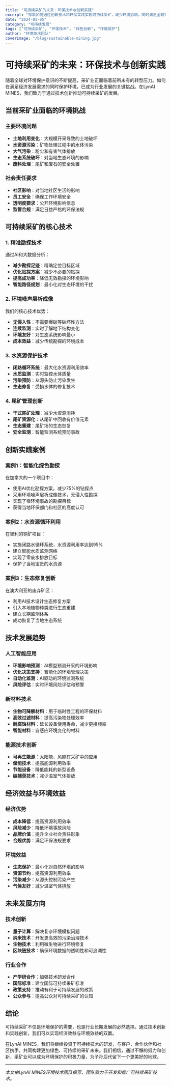 ```yaml
---
title: "可持续采矿的未来：环保技术与创新实践"
excerpt: "探索如何通过创新技术和环保实践实现可持续采矿，减少环境影响，同时满足全球对矿物资源日益增长的需求。"
date: "2024-01-05"
category: "可持续发展"
tags: ["可持续采矿", "环保技术", "绿色创新", "环境保护"]
author: "环境技术团队"
coverImage: "/blog/sustainable-mining.jpg"
---
```


# 可持续采矿的未来：环保技术与创新实践

随着全球对环境保护意识的不断提高，采矿业正面临着前所未有的转型压力。如何在满足经济发展需求的同时保护环境，已成为行业发展的关键挑战。在LynAI MINES，我们致力于通过技术创新推动可持续采矿的发展。

## 当前采矿业面临的环境挑战

### 主要环境问题

- **土地利用变化**：大规模开采导致的土地破坏
- **水资源污染**：矿物处理过程中的水体污染
- **大气污染**：粉尘和有害气体排放
- **生态系统破坏**：对当地生态环境的影响
- **废料处理**：尾矿和废石的安全处置

### 社会责任要求

- **社区影响**：对当地社区生活的影响
- **员工安全**：确保工作环境安全
- **透明度要求**：公开环境影响信息
- **监管合规**：满足日益严格的环保法规

## 可持续采矿的核心技术

### 1. 精准勘探技术

通过AI和大数据分析：

- **减少勘探足迹**：精确定位目标区域
- **优化钻探方案**：减少不必要的钻探
- **提高成功率**：降低无效勘探的环境影响
- **智能路径规划**：最小化对生态环境的干扰

### 2. 环境噪声层析成像

我们的核心技术优势：

- **无侵入性**：不需要爆破等破坏性方法
- **连续监测**：实时了解地下结构变化
- **环境友好**：对生态系统影响最小
- **成本效益**：减少传统勘探的环境成本

### 3. 水资源保护技术

- **闭路循环系统**：最大化水资源利用效率
- **水质监测**：实时监控水体质量
- **污染预防**：从源头防止污染发生
- **生态修复**：受损水体的修复技术

### 4. 尾矿管理创新

- **干式尾矿处理**：减少水资源消耗
- **尾矿资源化**：从尾矿中回收有价值元素
- **生态重建**：尾矿场的生态恢复
- **安全监测**：智能监测系统预防事故

## 创新实践案例

### 案例1：智能化绿色勘探

在加拿大的一个项目中：

- 使用AI优化勘探方案，减少75%的钻探点
- 采用环境噪声层析成像技术，无侵入性勘探
- 实现了零环境事故的勘探目标
- 获得当地环保部门和社区的高度认可

### 案例2：水资源循环利用

在智利的铜矿项目：

- 实施闭路水循环系统，水资源利用率达到95%
- 建立智能水质监测网络
- 实现了零废水排放目标
- 保护了当地宝贵的水资源

### 案例3：生态修复创新

在澳大利亚的废弃矿区：

- 利用AI技术设计生态修复方案
- 引入本地植物种类进行生态重建
- 建立长期监测体系
- 成功恢复了当地生态系统

## 技术发展趋势

### 人工智能应用

- **环境影响预测**：AI模型预测开采的环境影响
- **优化决策支持**：智能化的环境管理决策
- **自动化监测**：AI驱动的环境监测系统
- **风险评估**：实时环境风险评估和预警

### 新材料技术

- **生物可降解材料**：用于临时性工程的环保材料
- **高效过滤材料**：提高污染物处理效率
- **耐腐蚀材料**：延长设备使用寿命，减少更换频率
- **智能材料**：自感应环境变化的材料

### 能源技术创新

- **可再生能源**：太阳能、风能在采矿中的应用
- **储能技术**：提高能源利用效率
- **节能设备**：降低能耗的新型设备
- **碳捕获技术**：减少温室气体排放

## 经济效益与环境效益

### 经济优势

- **成本降低**：提高资源利用效率
- **风险减少**：降低环境事故风险
- **品牌价值**：提升企业社会责任形象
- **合规优势**：满足环保法规要求

### 环境效益

- **生态保护**：最小化对自然环境的影响
- **资源节约**：提高资源利用效率
- **污染减少**：从源头控制污染产生
- **气候友好**：减少温室气体排放

## 未来发展方向

### 技术创新

- **量子计算**：解决复杂环境模拟问题
- **纳米技术**：开发更高效的污染治理技术
- **生物技术**：利用微生物进行环境修复
- **区块链技术**：确保环境数据的透明性和可追溯性

### 行业合作

- **产学研合作**：加强技术研发合作
- **国际标准**：建立国际可持续采矿标准
- **政策支持**：推动有利于可持续发展的政策
- **公众参与**：提高公众对可持续采矿的认知

## 结论

可持续采矿不仅是环境保护的需要，也是行业长期发展的必然选择。通过技术创新和实践创新，我们可以实现经济效益与环境效益的双赢。

在LynAI MINES，我们将继续投资于可持续技术的研发，与客户、合作伙伴和社区携手，共同构建更加绿色、可持续的采矿未来。我们相信，通过不懈的努力和创新，采矿业可以成为环境保护的积极力量，为子孙后代留下一个更美好的地球。

---

*本文由LynAI MINES环境技术团队撰写，团队致力于开发和推广可持续采矿技术。*